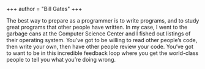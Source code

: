 +++
author = "Bill Gates"
+++

The best way to prepare as a programmer is to write programs, and to study great programs that other people have written. In my case, I went to the garbage cans at the Computer Science Center and I fished out listings of their operating system. You’ve got to be willing to read other people’s code, then write your own, then have other people review your code. You’ve got to want to be in this incredible feedback loop where you get the world-class people to tell you what you’re doing wrong.
